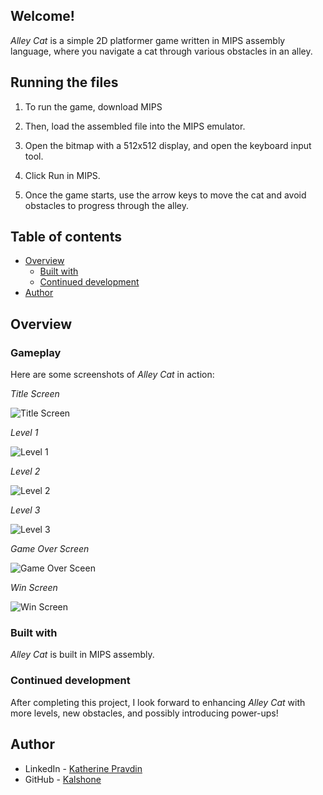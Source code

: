 ## Welcome!

*Alley Cat* is a simple 2D platformer game written in MIPS assembly language, where you navigate a cat through various obstacles in an alley.

## Running the files

1. To run the game, download MIPS

2. Then, load the assembled file into the MIPS emulator.

3. Open the bitmap with a 512x512 display, and open the keyboard input tool.

4. Click Run in MIPS.

5. Once the game starts, use the arrow keys to move the cat and avoid obstacles to progress through the alley.

## Table of contents 
- [Overview](#overview)
  - [Built with](#built-with)
  - [Continued development](#continued-development)
- [Author](#author) 

## Overview

### Gameplay
Here are some screenshots of *Alley Cat* in action:

*Title Screen*

![Title Screen](https://github.com/user-attachments/assets/c7d47f08-bc46-4ce6-90b7-345f0d336586)

*Level 1*

![Level 1](https://github.com/user-attachments/assets/9b385125-e9ab-4898-856f-8f67e5a03385)

*Level 2*

![Level 2](https://github.com/user-attachments/assets/c5d74102-c5a9-44b4-81b3-a8474af4e7c9)

*Level 3*

![Level 3](https://github.com/user-attachments/assets/97e70cb0-279c-463f-b868-8b0ab1cd8b62)

*Game Over Screen*

![Game Over Sceen](https://github.com/user-attachments/assets/a397eba0-2d48-46e6-aa54-b1ef0b91daf3)

*Win Screen*

![Win Screen](https://github.com/user-attachments/assets/a2984c14-e7ed-4c59-a892-2d2061efbf98)

### Built with
*Alley Cat* is built in MIPS assembly.

### Continued development

After completing this project, I look forward to enhancing *Alley Cat* with more levels, new obstacles, and possibly introducing power-ups! 

## Author

- LinkedIn - [Katherine Pravdin](https://www.linkedin.com/in/katherinepravdin)
- GitHub - [Kalshone](https://www.github.com/kalshone/)
